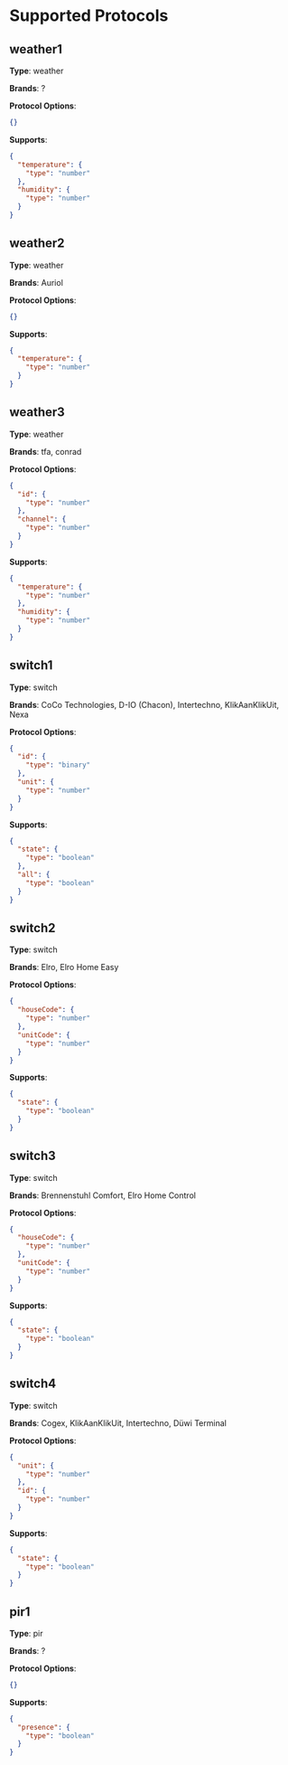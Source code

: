 <!-- This file is generated automatically don't edit it -->
Supported Protocols
===================
weather1
---------
__Type__: weather

__Brands__: ?

__Protocol Options__:
```json
{}
```
__Supports__:

```json
{
  "temperature": {
    "type": "number"
  },
  "humidity": {
    "type": "number"
  }
}
```
weather2
---------
__Type__: weather

__Brands__: Auriol

__Protocol Options__:
```json
{}
```
__Supports__:

```json
{
  "temperature": {
    "type": "number"
  }
}
```
weather3
---------
__Type__: weather

__Brands__: tfa, conrad

__Protocol Options__:
```json
{
  "id": {
    "type": "number"
  },
  "channel": {
    "type": "number"
  }
}
```
__Supports__:

```json
{
  "temperature": {
    "type": "number"
  },
  "humidity": {
    "type": "number"
  }
}
```
switch1
---------
__Type__: switch

__Brands__: CoCo Technologies, D-IO (Chacon), Intertechno, KlikAanKlikUit, Nexa

__Protocol Options__:
```json
{
  "id": {
    "type": "binary"
  },
  "unit": {
    "type": "number"
  }
}
```
__Supports__:

```json
{
  "state": {
    "type": "boolean"
  },
  "all": {
    "type": "boolean"
  }
}
```
switch2
---------
__Type__: switch

__Brands__: Elro, Elro Home Easy

__Protocol Options__:
```json
{
  "houseCode": {
    "type": "number"
  },
  "unitCode": {
    "type": "number"
  }
}
```
__Supports__:

```json
{
  "state": {
    "type": "boolean"
  }
}
```
switch3
---------
__Type__: switch

__Brands__: Brennenstuhl Comfort, Elro Home Control

__Protocol Options__:
```json
{
  "houseCode": {
    "type": "number"
  },
  "unitCode": {
    "type": "number"
  }
}
```
__Supports__:

```json
{
  "state": {
    "type": "boolean"
  }
}
```
switch4
---------
__Type__: switch

__Brands__: Cogex, KlikAanKlikUit, Intertechno, Düwi Terminal

__Protocol Options__:
```json
{
  "unit": {
    "type": "number"
  },
  "id": {
    "type": "number"
  }
}
```
__Supports__:

```json
{
  "state": {
    "type": "boolean"
  }
}
```
pir1
---------
__Type__: pir

__Brands__: ?

__Protocol Options__:
```json
{}
```
__Supports__:

```json
{
  "presence": {
    "type": "boolean"
  }
}
```

